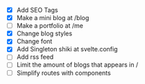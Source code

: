- [x] Add SEO Tags
- [x] Make a mini blog at /blog
- [ ] Make a portfolio at /me
- [x] Change blog styles
- [x] Change font
- [x] Add Singleton shiki at svelte.config
- [ ] Add rss feed
- [ ] Limit the amount of blogs that appears in /
- [ ] Simplify routes with components
